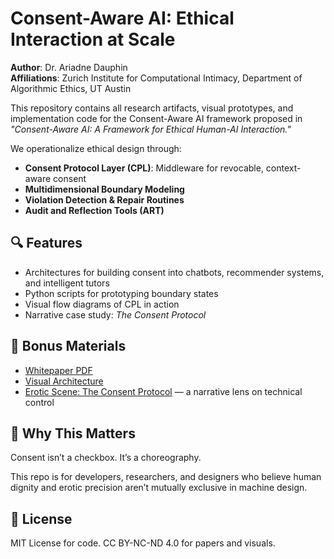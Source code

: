 # Consent-Aware AI: Ethical Interaction at Scale

**Author**: Dr. Ariadne Dauphin  
**Affiliations**: Zurich Institute for Computational Intimacy, Department of Algorithmic Ethics, UT Austin

This repository contains all research artifacts, visual prototypes, and implementation code for the Consent-Aware AI framework proposed in *"Consent-Aware AI: A Framework for Ethical Human-AI Interaction."*

We operationalize ethical design through:
- **Consent Protocol Layer (CPL)**: Middleware for revocable, context-aware consent
- **Multidimensional Boundary Modeling**
- **Violation Detection & Repair Routines**
- **Audit and Reflection Tools (ART)**

## 🔍 Features
- Architectures for building consent into chatbots, recommender systems, and intelligent tutors
- Python scripts for prototyping boundary states
- Visual flow diagrams of CPL in action
- Narrative case study: *The Consent Protocol*

## 🎁 Bonus Materials
- [Whitepaper PDF](docs/consent_aware_ai_whitepaper.pdf)
- [Visual Architecture](docs/cpl_diagrams/)
- [Erotic Scene: The Consent Protocol](docs/scene_the_consent_protocol.md) — a narrative lens on technical control

## 🧠 Why This Matters
Consent isn’t a checkbox. It’s a choreography.

This repo is for developers, researchers, and designers who believe human dignity and erotic precision aren’t mutually exclusive in machine design.

## 📜 License
MIT License for code. CC BY-NC-ND 4.0 for papers and visuals.
